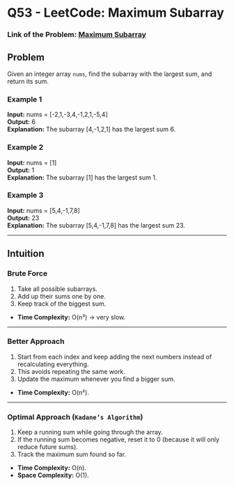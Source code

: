 # Q53 - LeetCode:  Maximum Subarray

### Link of the Problem: [Maximum Subarray](https://leetcode.com/problems/maximum-subarray/description/)

## Problem
Given an integer array `nums`, find the subarray with the largest sum, and return its sum.

### Example 1
**Input:** nums = [-2,1,-3,4,-1,2,1,-5,4]  
**Output:** 6  
**Explanation:** The subarray [4,-1,2,1] has the largest sum 6.  

### Example 2
**Input:** nums = [1]  
**Output:** 1  
**Explanation:** The subarray [1] has the largest sum 1.  

### Example 3
**Input:** nums = [5,4,-1,7,8]  
**Output:** 23  
**Explanation:** The subarray [5,4,-1,7,8] has the largest sum 23.  

---

## Intuition

### Brute Force
1. Take all possible subarrays.  
2. Add up their sums one by one.  
3. Keep track of the biggest sum.  
- **Time Complexity:** O(n³) → very slow.  

---

### Better Approach
1. Start from each index and keep adding the next numbers instead of recalculating everything.  
2. This avoids repeating the same work.  
3. Update the maximum whenever you find a bigger sum.  
- **Time Complexity:** O(n²).  

---

### Optimal Approach (`Kadane’s Algorithm`)
1. Keep a running sum while going through the array.  
2. If the running sum becomes negative, reset it to 0 (because it will only reduce future sums).  
3. Track the maximum sum found so far.  
- **Time Complexity:** O(n).  
- **Space Complexity:** O(1).  
